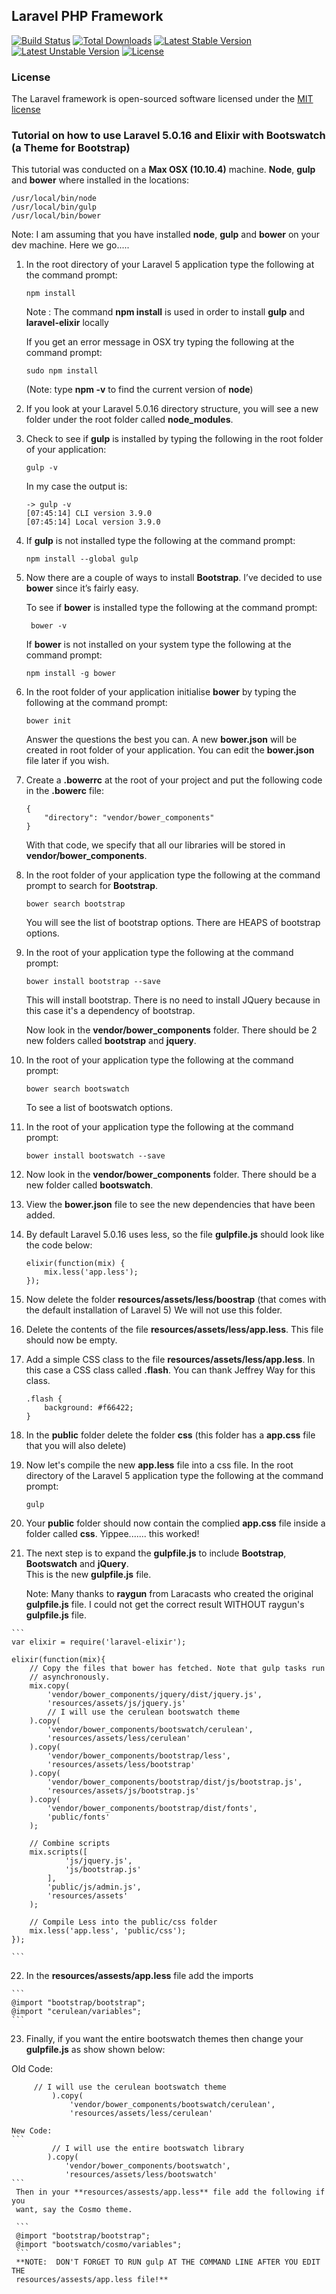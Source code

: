 ## Laravel PHP Framework

[![Build Status](https://travis-ci.org/laravel/framework.svg)](https://travis-ci.org/laravel/framework)
[![Total Downloads](https://poser.pugx.org/laravel/framework/downloads.svg)](https://packagist.org/packages/laravel/framework)
[![Latest Stable Version](https://poser.pugx.org/laravel/framework/v/stable.svg)](https://packagist.org/packages/laravel/framework)
[![Latest Unstable Version](https://poser.pugx.org/laravel/framework/v/unstable.svg)](https://packagist.org/packages/laravel/framework)
[![License](https://poser.pugx.org/laravel/framework/license.svg)](https://packagist.org/packages/laravel/framework)

### License

The Laravel framework is open-sourced software licensed under the [MIT license](http://opensource.org/licenses/MIT)

### Tutorial on how to use Laravel 5.0.16 and Elixir with Bootswatch (a Theme for Bootstrap)

This tutorial was conducted on a **Max OSX (10.10.4)** machine.  **Node**, **gulp** and **bower** where installed
in the locations:

```
/usr/local/bin/node 
/usr/local/bin/gulp
/usr/local/bin/bower
```



Note:   I am assuming that you have installed **node**, **gulp** and **bower** on your dev machine.
        Here we go.....

1. In the root directory of your Laravel 5 application type the following at the command prompt: 
	```
	npm install
    ```
	Note : The command **npm install** 
           is used in order to install **gulp** and **laravel-elixir** locally

	If you get an error message in OSX try typing the following at the command prompt:
	```
	sudo npm install
    ```
   (Note:  type **npm -v** to find the current version of **node**)
 
2.  If you look at your Laravel 5.0.16 directory structure, you will see a new folder under
 	the root folder called **node_modules**.

3.  Check to see if **gulp** is installed by typing the following in the root folder of your application:

    ```
	gulp -v
	```
	

    In my case the output is:
	```
	-> gulp -v
	[07:45:14] CLI version 3.9.0
	[07:45:14] Local version 3.9.0
	```
	
4.  If **gulp** is not installed type the following at the command prompt:
	```	
	npm install --global gulp
	```
	
5. Now there are a couple of ways to install **Bootstrap**. I’ve decided to use **bower** 
   since it’s fairly easy.
   
   To see if **bower** is installed type the following at the command prompt:
   ```
   	bower -v
   ```
   If **bower** is not installed on your system type the following at the command prompt:
   ```
   npm install -g bower
   ```
   
6. In the root folder of your application initialise **bower** by typing 
   the following at the command prompt:

   ```
   bower init
   ```
   
   Answer the questions the best you can.  A new **bower.json** will be created in root folder
   of your application.  You can edit the **bower.json** file later if you wish.

7. Create a **.bowerrc** at the root of your project and put the following code 
   in the **.bowerc** file:
   
	```
	{
		"directory": "vendor/bower_components"
	}
	```
	
    With that code, we specify that all our libraries will be stored in **vendor/bower_components**.

8.  In the root folder of your application type the following at the command prompt to search for
    **Bootstrap**.
    ```
	bower search bootstrap
	```
	You will see the list of bootstrap options.  There are HEAPS of bootstrap options.

9.  In the root of your application type the following at the command prompt:

    ```
	bower install bootstrap --save
    ```
    
	This will install bootstrap. There is no need to install JQuery because in this 
	case it's a dependency of bootstrap.

	Now look in the **vendor/bower_components** folder.  There should be
	2 new folders called **bootstrap** and **jquery**.

10. In the root of your application type the following at the command prompt:

    ```
	bower search bootswatch
    ```
    
	To see a list of bootswatch options.


11. In the root of your application type the following at the command prompt:

	```	
	bower install bootswatch --save
    ```

12.  Now look in the **vendor/bower_components** folder.  There should be
	 a new folder called **bootswatch**.

13. View the **bower.json** file to see the new dependencies that have been added.


14. By default Laravel 5.0.16 uses less, so the file **gulpfile.js** should look like
    the code below:
    
    ```
    elixir(function(mix) {
    	mix.less('app.less');
    });
    ```
    
15. Now delete the folder **resources/assets/less/boostrap** (that comes with the default installation of Laravel 5)
 	 We will not use this folder.

16. Delete the contents of the file **resources/assets/less/app.less**.  This file should now
 	 be empty.

17. Add a simple CSS class to the file **resources/assets/less/app.less**. 
    In this case a CSS class called **.flash**.  You can thank Jeffrey Way for this class.
    
    ```
    .flash {
        background: #f66422;
    } 
    ```

18. In the **public** folder delete the folder **css** (this folder has a **app.css** file that you will
    also delete)


19. Now let's compile the new **app.less** file into a css file.  In the root directory of the Laravel 5
 	application type the following at the command prompt:
 	
    ```
 	gulp
    ```
    
20.  Your **public** folder should now contain the complied **app.css** file inside
     a folder called **css**.  Yippee....... this worked!

21.  The next step is to expand the **gulpfile.js** to include **Bootstrap**, **Bootswatch** and
     **jQuery**.  
     This is the new **gulpfile.js** file.
     
     Note:  Many thanks to **raygun** from Laracasts who created the original **gulpfile.js** file.
            I could not get the correct result WITHOUT raygun's **gulpfile.js** file.
            
    ```
    var elixir = require('laravel-elixir');
    
    elixir(function(mix){
        // Copy the files that bower has fetched. Note that gulp tasks run
        // asynchronously. 
        mix.copy(
            'vendor/bower_components/jquery/dist/jquery.js',
            'resources/assets/js/jquery.js'
            // I will use the cerulean bootswatch theme
        ).copy(
            'vendor/bower_components/bootswatch/cerulean',
            'resources/assets/less/cerulean'
        ).copy(
            'vendor/bower_components/bootstrap/less',
            'resources/assets/less/bootstrap'
        ).copy(
            'vendor/bower_components/bootstrap/dist/js/bootstrap.js',
            'resources/assets/js/bootstrap.js'
        ).copy(
            'vendor/bower_components/bootstrap/dist/fonts',
            'public/fonts'
        );

        // Combine scripts
        mix.scripts([
                'js/jquery.js',
                'js/bootstrap.js'
            ],
            'public/js/admin.js',
            'resources/assets'
        );

        // Compile Less into the public/css folder
        mix.less('app.less', 'public/css');
    });
    
	```

22.  In the **resources/assests/app.less** file add the imports

	```
	@import "bootstrap/bootstrap";
	@import "cerulean/variables";
	```

23. Finally, if you want the entire bootswatch themes then change your **gulpfile.js**
   as show shown below:


   Old Code:
   ```
        // I will use the cerulean bootswatch theme
		    ).copy(
		        'vendor/bower_components/bootswatch/cerulean',
		        'resources/assets/less/cerulean'
   ```
    New Code:
    ```
    	     // I will use the entire bootswatch library
    		).copy(
        		'vendor/bower_components/bootswatch',
        		'resources/assets/less/bootswatch'
    ```
     Then in your **resources/assests/app.less** file add the following if you
     want, say the Cosmo theme.
     
     ```
     @import "bootstrap/bootstrap";
     @import "bootswatch/cosmo/variables";
     ```
     **NOTE:  DON'T FORGET TO RUN gulp AT THE COMMAND LINE AFTER YOU EDIT THE
     resources/assests/app.less file!**